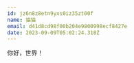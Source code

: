 ```yaml
---
id: jz6n8z8etn9yxs0iz35zt00f
name: 猫猫
email: d41d8cd98f00b204e9800998ecf8427e
date: 2023-09-09T05:02:24.310Z
---
```

你好，世界！
